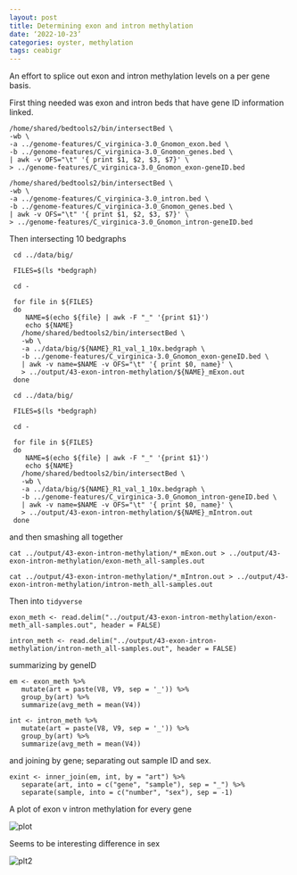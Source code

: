 ```yaml
---
layout: post
title: Determining exon and intron methylation
date: ‘2022-10-23’
categories: oyster, methylation
tags: ceabigr
---
```


An effort to splice out exon and intron methylation levels on a per gene basis.

First thing needed was exon and intron beds that have gene ID information linked.

```
/home/shared/bedtools2/bin/intersectBed \
-wb \
-a ../genome-features/C_virginica-3.0_Gnomon_exon.bed \
-b ../genome-features/C_virginica-3.0_Gnomon_genes.bed \
| awk -v OFS="\t" '{ print $1, $2, $3, $7}' \
> ../genome-features/C_virginica-3.0_Gnomon_exon-geneID.bed
```

```
/home/shared/bedtools2/bin/intersectBed \
-wb \
-a ../genome-features/C_virginica-3.0_intron.bed \
-b ../genome-features/C_virginica-3.0_Gnomon_genes.bed \
| awk -v OFS="\t" '{ print $1, $2, $3, $7}' \
> ../genome-features/C_virginica-3.0_Gnomon_intron-geneID.bed
```

Then intersecting 10 bedgraphs

```
 cd ../data/big/

 FILES=$(ls *bedgraph)

 cd -

 for file in ${FILES}
 do
    NAME=$(echo ${file} | awk -F "_" '{print $1}')
    echo ${NAME}
   /home/shared/bedtools2/bin/intersectBed \
   -wb \
   -a ../data/big/${NAME}_R1_val_1_10x.bedgraph \
   -b ../genome-features/C_virginica-3.0_Gnomon_exon-geneID.bed \
   | awk -v name=$NAME -v OFS="\t" '{ print $0, name}' \
   > ../output/43-exon-intron-methylation/${NAME}_mExon.out
 done  

```

```
 cd ../data/big/

 FILES=$(ls *bedgraph)

 cd -

 for file in ${FILES}
 do
    NAME=$(echo ${file} | awk -F "_" '{print $1}')
    echo ${NAME}
   /home/shared/bedtools2/bin/intersectBed \
   -wb \
   -a ../data/big/${NAME}_R1_val_1_10x.bedgraph \
   -b ../genome-features/C_virginica-3.0_Gnomon_intron-geneID.bed \
   | awk -v name=$NAME -v OFS="\t" '{ print $0, name}' \
   > ../output/43-exon-intron-methylation/${NAME}_mIntron.out
 done  

```


and then smashing all together

```
cat ../output/43-exon-intron-methylation/*_mExon.out > ../output/43-exon-intron-methylation/exon-meth_all-samples.out
```

```
cat ../output/43-exon-intron-methylation/*_mIntron.out > ../output/43-exon-intron-methylation/intron-meth_all-samples.out
```

Then into `tidyverse`

```
exon_meth <- read.delim("../output/43-exon-intron-methylation/exon-meth_all-samples.out", header = FALSE)
```

```
intron_meth <- read.delim("../output/43-exon-intron-methylation/intron-meth_all-samples.out", header = FALSE)
```


summarizing by geneID

```
em <- exon_meth %>%
   mutate(art = paste(V8, V9, sep = '_')) %>%
   group_by(art) %>%
   summarize(avg_meth = mean(V4))
```

```
int <- intron_meth %>%
   mutate(art = paste(V8, V9, sep = '_')) %>%
   group_by(art) %>%
   summarize(avg_meth = mean(V4))
```

and joining by gene; separating out sample ID and sex.


```
exint <- inner_join(em, int, by = "art") %>%
   separate(art, into = c("gene", "sample"), sep = "_") %>%
   separate(sample, into = c("number", "sex"), sep = -1)
```

A plot of exon v intron methylation for every gene

![plot](http://gannet.fish.washington.edu/seashell/snaps/ceabigr__RStudio_Server_2022-10-23_19-41-36.png)


Seems to be interesting difference in sex

![plt2](http://gannet.fish.washington.edu/seashell/snaps/ceabigr__RStudio_Server_2022-10-23_19-54-58.png)
